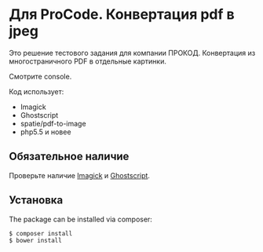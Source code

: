 # Для ProCode. Конвертация pdf в jpeg

Это решение тестового задания для компании ПРОКОД.
Конвертация из многостраничного PDF в отдельные картинки.

Смотрите console.

Код использует:
* Imagick
* Ghostscript
* spatie/pdf-to-image
* php5.5 и новее

## Обязательное наличие

Проверьте наличие [Imagick](http://php.net/manual/ru/imagick.setresolution.php) и [Ghostscript](http://www.ghostscript.com/).

## Установка

The package can be installed via composer:
``` bash
$ composer install
$ bower install
```